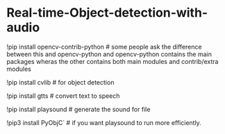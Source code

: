 # Real-time-Object-detection-with-audio

!pip install opencv-contrib-python # some people ask the difference between this and opencv-python and opencv-python contains the main packages wheras the other contains both main modules and contrib/extra modules

!pip install cvlib               # for object detection

!pip install gtts                # convert text to speech

!pip install playsound           # generate the sound for file

!pip3 install PyObjC`            # if you want playsound to run more efficiently.

